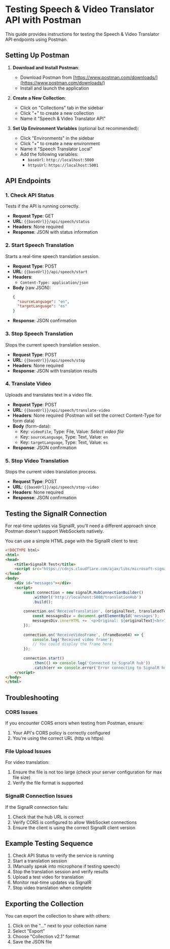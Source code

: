 # Testing Speech & Video Translator API with Postman

This guide provides instructions for testing the Speech & Video Translator API endpoints using Postman.

## Setting Up Postman

1. **Download and Install Postman**:
   - Download Postman from [https://www.postman.com/downloads/](https://www.postman.com/downloads/)
   - Install and launch the application

2. **Create a New Collection**:
   - Click on "Collections" tab in the sidebar
   - Click "+" to create a new collection
   - Name it "Speech & Video Translator API"

3. **Set Up Environment Variables** (optional but recommended):
   - Click "Environments" in the sidebar
   - Click "+" to create a new environment
   - Name it "Speech Translator Local"
   - Add the following variables:
     - `baseUrl`: `http://localhost:5000`
     - `httpsUrl`: `https://localhost:5001`

## API Endpoints

### 1. Check API Status

Tests if the API is running correctly.

- **Request Type**: GET
- **URL**: `{{baseUrl}}/api/speech/status`
- **Headers**: None required
- **Response**: JSON with status information

### 2. Start Speech Translation

Starts a real-time speech translation session.

- **Request Type**: POST
- **URL**: `{{baseUrl}}/api/speech/start`
- **Headers**: 
  - `Content-Type: application/json`
- **Body** (raw JSON):
  ```json
  {
    "sourceLanguage": "en",
    "targetLanguage": "es"
  }
  ```
- **Response**: JSON confirmation

### 3. Stop Speech Translation

Stops the current speech translation session.

- **Request Type**: POST
- **URL**: `{{baseUrl}}/api/speech/stop`
- **Headers**: None required
- **Response**: JSON with translation results

### 4. Translate Video

Uploads and translates text in a video file.

- **Request Type**: POST
- **URL**: `{{baseUrl}}/api/speech/translate-video`
- **Headers**: None required (Postman will set the correct Content-Type for form data)
- **Body** (form-data):
  - Key: `videoFile`, Type: File, Value: *Select video file*
  - Key: `sourceLanguage`, Type: Text, Value: `en`
  - Key: `targetLanguage`, Type: Text, Value: `es`
- **Response**: JSON confirmation

### 5. Stop Video Translation

Stops the current video translation process.

- **Request Type**: POST
- **URL**: `{{baseUrl}}/api/speech/stop-video`
- **Headers**: None required
- **Response**: JSON confirmation

## Testing the SignalR Connection

For real-time updates via SignalR, you'll need a different approach since Postman doesn't support WebSockets natively.

You can use a simple HTML page with the SignalR client to test:

```html
<!DOCTYPE html>
<html>
<head>
    <title>SignalR Test</title>
    <script src="https://cdnjs.cloudflare.com/ajax/libs/microsoft-signalr/7.0.0/signalr.min.js"></script>
</head>
<body>
    <div id="messages"></div>
    <script>
        const connection = new signalR.HubConnectionBuilder()
            .withUrl('http://localhost:5000/translationHub')
            .build();
        
        connection.on('ReceiveTranslation', (originalText, translatedText) => {
            const messagesDiv = document.getElementById('messages');
            messagesDiv.innerHTML += `<p>Original: ${originalText}<br>Translation: ${translatedText}</p>`;
        });
        
        connection.on('ReceiveVideoFrame', (frameBase64) => {
            console.log('Received video frame');
            // You could display the frame here
        });
        
        connection.start()
            .then(() => console.log('Connected to SignalR hub'))
            .catch(err => console.error('Error connecting to SignalR hub:', err));
    </script>
</body>
</html>
```

## Troubleshooting

### CORS Issues
If you encounter CORS errors when testing from Postman, ensure:
1. Your API's CORS policy is correctly configured
2. You're using the correct URL (http vs https)

### File Upload Issues
For video translation:
1. Ensure the file is not too large (check your server configuration for max file size)
2. Verify the file format is supported

### SignalR Connection Issues
If the SignalR connection fails:
1. Check that the hub URL is correct
2. Verify CORS is configured to allow WebSocket connections
3. Ensure the client is using the correct SignalR client version

## Example Testing Sequence

1. Check API Status to verify the service is running
2. Start a translation session
3. (Manually speak into microphone if testing speech)
4. Stop the translation session and verify results
5. Upload a test video for translation
6. Monitor real-time updates via SignalR
7. Stop video translation when complete

## Exporting the Collection

You can export the collection to share with others:
1. Click on the "..." next to your collection name
2. Select "Export"
3. Choose "Collection v2.1" format
4. Save the JSON file
